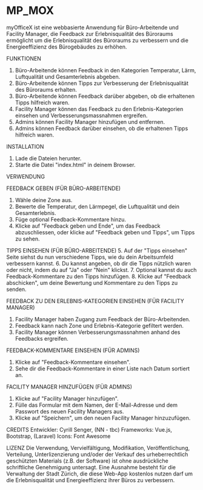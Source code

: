 # MP_MOX

myOfficeX ist eine webbasierte Anwendung für Büro-Arbeitende und Facility Manager, die Feedback zur Erlebnisqualität des Büroraums ermöglicht um die Erlebnisqualität des Büroraums zu verbessern und die Energieeffizienz des Bürogebäudes zu erhöhen. 

FUNKTIONEN
1. Büro-Arbeitende können Feedback in den Kategorien Temperatur, Lärm, Luftqualität und Gesamterlebnis abgeben.
2. Büro-Arbeitende können Tipps zur Verbesserung der Erlebnisqualität des Büroraums erhalten.
3. Büro-Arbeitende können Feedback darüber abgeben, ob die erhaltenen Tipps hilfreich waren. 
4. Facility Manager können das Feedback zu den Erlebnis-Kategorien einsehen und Verbesserungsmassnahmen ergreifen.
5. Admins können Facility Manager hinzufügen und entfernen.
6. Admins können Feedback darüber einsehen, ob die erhaltenen Tipps hilfreich waren.

INSTALLATION
1. Lade die Dateien herunter.
2. Starte die Datei "index.html" in deinem Browser.

VERWENDUNG

FEEDBACK GEBEN (FÜR BÜRO-ARBEITENDE)
1. Wähle deine Zone aus.
2. Bewerte die Temperatur, den Lärmpegel, die Luftqualität und dein Gesamterlebnis.
3. Füge optional Feedback-Kommentare hinzu.
4. Klicke auf "Feedback geben und Ende", um das Feedback abzuschliessen, oder klicke auf "Feedback geben und Tipps", um Tipps zu sehen. 

TIPPS EINSEHEN (FÜR BÜRO-ARBEITENDE)
5. Auf der "Tipps einsehen" Seite siehst du nun verschiedene Tipps, wie du dein Arbeitsumfeld verbessern kannst.
6. Du kannst angeben, ob dir die Tipps nützlich waren oder nicht, indem du auf "Ja" oder "Nein" klickst.
7. Optional kannst du auch Feedback-Kommentare zu den Tipps hinzufügen.
8. Klicke auf "Feedback abschicken", um deine Bewertung und Kommentare zu den Tipps zu senden.

FEEDBACK ZU DEN ERLEBNIS-KATEGORIEN EINSEHEN (FÜR FACILITY MANAGER)
1. Facility Manager haben Zugang zum Feedback der Büro-Arbeitenden.
2. Feedback kann nach Zone und Erlebnis-Kategorie gefiltert werden.
3. Facility Manager können Verbesserungsmassnahmen anhand des Feedbacks ergreifen.

FEEDBACK-KOMMENTARE EINSEHEN (FÜR ADMINS)
1. Klicke auf "Feedback-Kommentare einsehen".
2. Sehe dir die Feedback-Kommentare in einer Liste nach Datum sortiert an.

FACILITY MANAGER HINZUFÜGEN (FÜR ADMINS)
1. Klicke auf "Facility Manager hinzufügen".
2. Fülle das Formular mit dem Namen, der E-Mail-Adresse und dem Passwort des neuen Facility Managers aus.
3. Klicke auf "Speichern", um den neuen Facility Manager hinzuzufügen.

CREDITS
Entwickler: Cyrill Senger, (NN - tbc)
Frameworks: Vue.js, Bootstrap, (Laravel)
Icons: Font Awesome

LIZENZ
Die Verwendung, Vervielfältigung, Modifikation, Veröffentlichung, Verteilung, Unterlizenzierung und/oder der Verkauf des urheberrechtlich geschützten Materials (z.B. der Software) ist ohne ausdrückliche schriftliche Genehmigung untersagt. Eine Ausnahme besteht für die Verwaltung der Stadt Zürich, die diese Web-App kostenlos nutzen darf um die Erlebnisqualität und Energieeffizienz ihrer Büros zu verbessern.